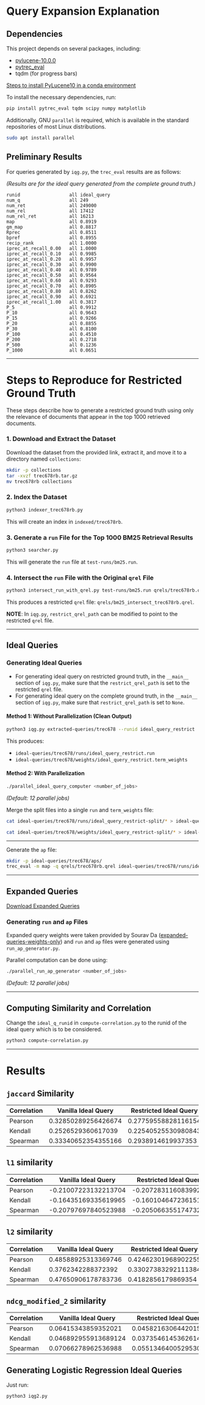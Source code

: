 # Query Expansion Explanation

## Dependencies

This project depends on several packages, including:

- [pylucene-10.0.0](https://dlcdn.apache.org/lucene/pylucene/)
- [pytrec_eval](https://github.com/cvangysel/pytrec_eval)
- tqdm (for progress bars)

[Steps to install PyLucene10 in a conda environment](https://mrishu.github.io/blog/2025/installing-pylucene10/)

To install the necessary dependencies, run:

```bash
pip install pytrec_eval tqdm scipy numpy matplotlib
```

Additionally, GNU `parallel` is required, which is available in the standard repositories of most Linux distributions.

```bash
sudo apt install parallel
```

## Preliminary Results

For queries generated by `iqg.py`, the `trec_eval` results are as follows:

_(Results are for the ideal query generated from the complete ground truth.)_

```
runid                  all ideal_query
num_q                  all 249
num_ret                all 249000
num_rel                all 17412
num_rel_ret            all 16213
map                    all 0.8919
gm_map                 all 0.8817
Rprec                  all 0.8511
bpref                  all 0.8955
recip_rank             all 1.0000
iprec_at_recall_0.00   all 1.0000
iprec_at_recall_0.10   all 0.9985
iprec_at_recall_0.20   all 0.9957
iprec_at_recall_0.30   all 0.9900
iprec_at_recall_0.40   all 0.9789
iprec_at_recall_0.50   all 0.9564
iprec_at_recall_0.60   all 0.9293
iprec_at_recall_0.70   all 0.8905
iprec_at_recall_0.80   all 0.8262
iprec_at_recall_0.90   all 0.6921
iprec_at_recall_1.00   all 0.3817
P_5                    all 0.9912
P_10                   all 0.9643
P_15                   all 0.9266
P_20                   all 0.8855
P_30                   all 0.8100
P_100                  all 0.4510
P_200                  all 0.2718
P_500                  all 0.1236
P_1000                 all 0.0651
```

---

# Steps to Reproduce for Restricted Ground Truth

These steps describe how to generate a restricted ground truth using only the relevance of documents that appear in the top 1000 retrieved documents.

### 1. Download and Extract the Dataset

Download the dataset from the provided link, extract it, and move it to a directory named `collections`:

```bash
mkdir -p collections
tar -xvzf trec678rb.tar.gz
mv trec678rb collections
```

### 2. Index the Dataset

```bash
python3 indexer_trec678rb.py
```

This will create an index in `indexed/trec678rb`.

### 3. Generate a `run` File for the Top 1000 BM25 Retrieval Results

```bash
python3 searcher.py
```

This will generate the `run` file at `test-runs/bm25.run`.

### 4. Intersect the `run` File with the Original `qrel` File

```bash
python3 intersect_run_with_qrel.py test-runs/bm25.run qrels/trec678rb.qrel qrels/bm25_intersect_trec678rb.qrel
```

This produces a restricted `qrel` file: `qrels/bm25_intersect_trec678rb.qrel`.

**NOTE**: In `iqg.py`, `restrict_qrel_path` can be modified to point to the restricted `qrel` file.

---

## Ideal Queries

### Generating Ideal Queries

- For generating ideal query on restricted ground truth, in the `__main__` section of `iqg.py`, make
  sure that the `restrict_qrel_path` is set to the restricted `qrel` file.
- For generating ideal query on the complete ground truth, in the `__main__` section of `iqg.py`, make
  sure that `restrict_qrel_path` is set to `None`.

#### Method 1: Without Parallelization (Clean Output)

```bash
python3 iqg.py extracted-queries/trec678 --runid ideal_query_restrict
```

This produces:

- `ideal-queries/trec678/runs/ideal_query_restrict.run`
- `ideal-queries/trec678/weights/ideal_query_restrict.term_weights`

#### Method 2: With Parallelization

```bash
./parallel_ideal_query_computer <number_of_jobs>
```

_(Default: 12 parallel jobs)_

Merge the split files into a single `run` and `term_weights` file:

```bash
cat ideal-queries/trec678/runs/ideal_query_restrict-split/* > ideal-queries/trec678/runs/ideal_query_restrict.run
```

```bash
cat ideal-queries/trec678/weights/ideal_query_restrict-split/* > ideal-queries/trec678/weights/ideal_query_restrict.term_weights
```

---

Generate the `ap` file:

```bash
mkdir -p ideal-queries/trec678/aps/
trec_eval -m map -q qrels/trec678rb.qrel ideal-queries/trec678/runs/ideal_query_restrict.run > ideal-queries/trec678/aps/ideal_query_restrict.ap
```

---

## Expanded Queries

[Download Expanded Queries](https://drive.google.com/file/d/1--By6ottQYm9qmV6yP7RQd4ik9Jv60RK/view?usp=drive_link)

### Generating `run` and `ap` Files

Expanded query weights were taken provided by Sourav Da ([expanded-queries-weights-only](https://drive.google.com/file/d/1PutRi-rUFQ0a4QfJ157lfHK1VXOmf3hk/view?usp=sharing)) and `run` and `ap` files were generated using `run_ap_generator.py`.

Parallel computation can be done using:

```bash
./parallel_run_ap_generator <number_of_jobs>
```

_(Default: 12 parallel jobs)_

---

## Computing Similarity and Correlation

Change the `ideal_q_runid` in `compute-correlation.py` to the runid of the ideal query which is to be considered.

```bash
python3 compute-correlation.py
```

---

# Results

## `jaccard` Similarity

| Correlation | Vanilla Ideal Query | Restricted Ideal Query |
| ----------- | ------------------- | ---------------------- |
| Pearson     | 0.32850289256426674 | 0.27759558828116154    |
| Kendall     | 0.2526529360617039  | 0.22540525530980843    |
| Spearman    | 0.33340652354355166 | 0.2938914619937353     |

## `l1` similarity

| Correlation | Vanilla Ideal Query  | Restricted Ideal Query |
| ----------- | -------------------- | ---------------------- |
| Pearson     | -0.21007223132213704 | -0.20728311608399294   |
| Kendall     | -0.16435169335619965 | -0.1601046472361515    |
| Spearman    | -0.20797697840523988 | -0.20506635517473298   |

## `l2` similarity

| Correlation | Vanilla Ideal Query | Restricted Ideal Query |
| ----------- | ------------------- | ---------------------- |
| Pearson     | 0.48588925313369746 | 0.42462301968902255    |
| Kendall     | 0.3762342288372392  | 0.33027383292111384    |
| Spearman    | 0.47650906178783736 | 0.4182856179869354     |

## `ndcg_modified_2` similarity

| Correlation | Vanilla Ideal Query  | Restricted Ideal Query |
| ----------- | -------------------- | ---------------------- |
| Pearson     | 0.06415343859352021  | 0.04582163064420157    |
| Kendall     | 0.046892955913689124 | 0.03735461453626145    |
| Spearman    | 0.07066278962536988  | 0.055134640052953016   |

## Generating Logistic Regression Ideal Queries

Just run:

```bash
python3 iqg2.py
```
